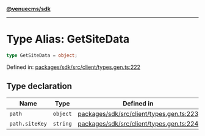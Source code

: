 [**@venuecms/sdk**](../Index.md)

***

# Type Alias: GetSiteData

```ts
type GetSiteData = object;
```

Defined in: [packages/sdk/src/client/types.gen.ts:222](https://github.com/venuecms/sdk/blob/fbf02bcc9fd4a34da75d81536c54bdc995edf6c4/packages/sdk/src/client/types.gen.ts#L222)

## Type declaration

| Name | Type | Defined in |
| ------ | ------ | ------ |
| <a id="path"></a> `path` | `object` | [packages/sdk/src/client/types.gen.ts:223](https://github.com/venuecms/sdk/blob/fbf02bcc9fd4a34da75d81536c54bdc995edf6c4/packages/sdk/src/client/types.gen.ts#L223) |
| `path.siteKey` | `string` | [packages/sdk/src/client/types.gen.ts:224](https://github.com/venuecms/sdk/blob/fbf02bcc9fd4a34da75d81536c54bdc995edf6c4/packages/sdk/src/client/types.gen.ts#L224) |
